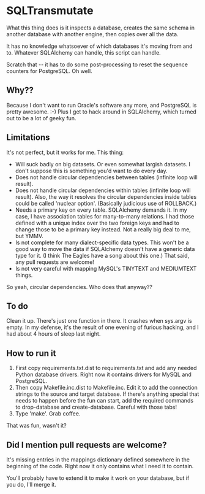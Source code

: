 SQLTransmutate
==============

What this thing does is it inspects a database, creates the same schema in another database 
with another engine, then copies over all the data.

It has no knowledge whatsoever of which databases it's moving from and to. Whatever SQLAlchemy
can handle, this script can handle.

Scratch that -- it has to do some post-processing to reset the sequence counters for PostgreSQL.
Oh well.

Why??
-----

Because I don't want to run Oracle's software any more, and PostgreSQL is pretty awesome. :-) 
Plus I get to hack around in SQLAlchemy, which turned out to be a lot of geeky fun.

  
Limitations
-----------

It's not perfect, but it works for me. This thing:

* Will suck badly on big datasets. Or even somewhat largish datasets. I don't suppose this is 
  something you'd want to do every day.
* Does not handle circular dependencies between tables (infinite loop will result).
* Does not handle circular dependencies within tables (infinite loop will result).
  Also, the way it resolves the circular dependencies inside tables could be called 'nuclear option'.
  (Basically judicious use of ROLLBACK.)
* Needs a primary key on every table. SQLAlchemy demands it. In my case, I have association tables 
  for many-to-many relations. I had those defined with a unique index over the two foreign keys
  and had to change those to be a primary key instead. Not a really big deal to me, but YMMV.
* Is not complete for many dialect-specific data types. This won't be a good way to move the data
  if SQLAlchemy doesn't have a generic data type for it. (I think The Eagles have a song about this
  one.) That said, any pull requests are welcome!
* Is not very careful with mapping MySQL's TINYTEXT and MEDIUMTEXT things.

So yeah, circular dependencies. Who does that anyway??

To do
-----

Clean it up. There's just one function in there. It crashes when sys.argv is empty. In my defense,
it's the result of one evening of furious hacking, and I had about 4 hours of sleep last night.

How to run it
-------------

1. First copy requirements.txt.dist to requirements.txt and add any needed Python database drivers.
   Right now it contains drivers for MySQL and PostgreSQL.
2. Then copy Makefile.inc.dist to Makefile.inc. Edit it to add the connection strings to the
   source and target database. If there's anything special that needs to happen before the fun can
   start, add the required commands to drop-database and create-database. Careful with those tabs!
3. Type 'make'. Grab coffee.

That was fun, wasn't it?

Did I mention pull requests are welcome?
----------------------------------------

It's missing entries in the mappings dictionary defined somewhere in the beginning of the code.
Right now it only contains what I need it to contain.

You'll probably have to extend it to make it work on your database, but if you do, I'll merge it.

